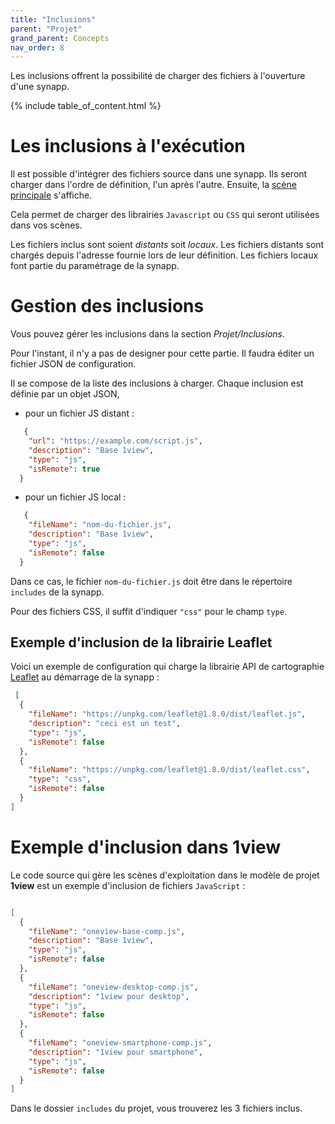 ```yaml
---
title: "Inclusions"
parent: "Projet"
grand_parent: Concepts
nav_order: 8
---
```


Les inclusions offrent la possibilité de charger des fichiers à l'ouverture d'une synapp.

{% include table_of_content.html %}

# Les inclusions à l'exécution

Il est possible d'intégrer des fichiers source dans une synapp. Ils seront charger dans l'ordre de définition, l'un après l'autre. Ensuite, la [scène principale](../scene.md#scène-de-démarrage) s'affiche.

Cela permet de charger des librairies `Javascript` ou `CSS` qui seront utilisées dans vos scènes.

Les fichiers inclus sont soient *distants* soit *locaux*. Les fichiers distants sont chargés depuis l'adresse fournie lors de leur définition. Les fichiers locaux font partie du paramétrage de la synapp.

# Gestion des inclusions

Vous pouvez gérer les inclusions dans la section *Projet/Inclusions*.

Pour l'instant, il n'y a pas de designer pour cette partie. Il faudra éditer un fichier JSON de configuration.

Il se compose de la liste des inclusions à charger. Chaque inclusion est définie par un objet JSON,

- pour un fichier JS distant :


```json
   {
    "url": "https://example.com/script.js",
    "description": "Base 1view",
    "type": "js",
    "isRemote": true
  }
```

- pour un fichier JS local :

```json
   {
    "fileName": "nom-du-fichier.js",
    "description": "Base 1view",
    "type": "js",
    "isRemote": false
  }
```

Dans ce cas, le fichier `nom-du-fichier.js` doit être dans le répertoire `includes` de la synapp.

Pour des fichiers CSS, il suffit d'indiquer `"css"` pour le champ `type`.

## Exemple d'inclusion de la librairie Leaflet

Voici un exemple de configuration qui charge la librairie API de cartographie [Leaflet](https://leafletjs.com/reference.html) au démarrage de la synapp :


```json
 [
  {
    "fileName": "https://unpkg.com/leaflet@1.8.0/dist/leaflet.js",
    "description": "ceci est un test",
    "type": "js",
    "isRemote": false
  },
  {
    "fileName": "https://unpkg.com/leaflet@1.8.0/dist/leaflet.css",
    "type": "css",
    "isRemote": false
  }
]
```
# Exemple d'inclusion dans 1view

Le code source qui gère les scènes d'exploitation dans le modèle de projet **1view** est un exemple d'inclusion de fichiers `JavaScript` :

```json

[
  {
    "fileName": "oneview-base-comp.js",
    "description": "Base 1view",
    "type": "js",
    "isRemote": false
  },
  {
    "fileName": "oneview-desktop-comp.js",
    "description": "1view pour desktop",
    "type": "js",
    "isRemote": false
  },
  {
    "fileName": "oneview-smartphone-comp.js",
    "description": "1view pour smartphone",
    "type": "js",
    "isRemote": false
  }
]

```

Dans le dossier `includes` du projet, vous trouverez les 3 fichiers inclus.
